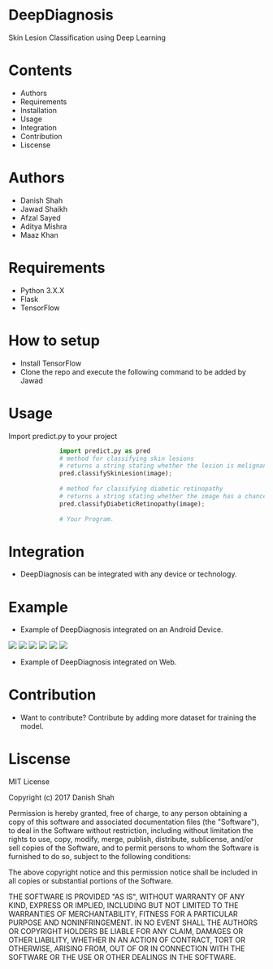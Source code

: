 # DeepDiagnosis
Skin Lesion Classification using Deep Learning

# Contents
* Authors
* Requirements
* Installation
* Usage
* Integration
* Contribution
* Liscense

# Authors
* Danish Shah
* Jawad Shaikh
* Afzal Sayed
* Aditya Mishra
* Maaz Khan

# Requirements
* Python 3.X.X
* Flask
* TensorFlow

# How to setup
* Install TensorFlow
* Clone the repo and execute the following command
to be added by Jawad

# Usage
Import predict.py to your project
``` python
              import predict.py as pred
              # method for classifying skin lesions
              # returns a string stating whether the lesion is melignant(Cancerous) or benign(non-cancerous) with a percent confidence
              pred.classifySkinLesion(image);
              
              # method for classifying diabetic retinopathy
              # returns a string stating whether the image has a chance of diabetic ratinopathy (Normal, Moderate, Severe) with a percent confidence.
              pred.classifyDiabeticRetinopathy(image);
              
              # Your Program.
```

# Integration
* DeepDiagnosis can be integrated with any device or technology.

# Example
* Example of DeepDiagnosis integrated on an Android Device.
<img src="https://github.com/DanishShah/DeepDiagnosis/blob/master/Resources/Screenshot_20170327-170331[1].png"/>
<img src="https://github.com/DanishShah/DeepDiagnosis/blob/master/Resources/Screenshot_20170327-170326[1].png"/>
<img src="https://github.com/DanishShah/DeepDiagnosis/blob/master/Resources/Screenshot_20170327-170321[1].png"/>
<img src="https://github.com/DanishShah/DeepDiagnosis/blob/master/Resources/Screenshot_20170327-170306[1].png"/>
<img src="https://github.com/DanishShah/DeepDiagnosis/blob/master/Resources/Screenshot_20170327-170313[1].png"/>
<img src="https://github.com/DanishShah/DeepDiagnosis/blob/master/Resources/Screenshot_20170327-170618[1].png"/>

* Example of DeepDiagnosis integrated on Web.

# Contribution
* Want to contribute?
Contribute by adding more dataset for training the model.

# Liscense
MIT License

Copyright (c) 2017 Danish Shah

Permission is hereby granted, free of charge, to any person obtaining a copy
of this software and associated documentation files (the "Software"), to deal
in the Software without restriction, including without limitation the rights
to use, copy, modify, merge, publish, distribute, sublicense, and/or sell
copies of the Software, and to permit persons to whom the Software is
furnished to do so, subject to the following conditions:

The above copyright notice and this permission notice shall be included in all
copies or substantial portions of the Software.

THE SOFTWARE IS PROVIDED "AS IS", WITHOUT WARRANTY OF ANY KIND, EXPRESS OR
IMPLIED, INCLUDING BUT NOT LIMITED TO THE WARRANTIES OF MERCHANTABILITY,
FITNESS FOR A PARTICULAR PURPOSE AND NONINFRINGEMENT. IN NO EVENT SHALL THE
AUTHORS OR COPYRIGHT HOLDERS BE LIABLE FOR ANY CLAIM, DAMAGES OR OTHER
LIABILITY, WHETHER IN AN ACTION OF CONTRACT, TORT OR OTHERWISE, ARISING FROM,
OUT OF OR IN CONNECTION WITH THE SOFTWARE OR THE USE OR OTHER DEALINGS IN THE
SOFTWARE.
